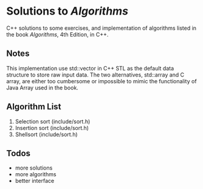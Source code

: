# Solutions to *Algorithms*

C++ solutions to some exercises, and implementation of algorithms listed in the book *Algorithms*, 4th Edition, in C++.

## Notes

This implementation use std::vector in C++ STL as the default data structure to store raw input data. The two alternatives, std::array and C array, are either too cumbersome or impossible to mimic the functionality of Java Array used in the book.

## Algorithm List

1. Selection sort (include/sort.h)
2. Insertion sort (include/sort.h)
3. Shellsort (include/sort.h) 
## Todos

- more solutions
- more algorithms
- better interface
